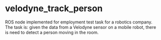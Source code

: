 # velodyne_track_person
ROS node implemented for employment test task for a robotics company. The task is: given the data from a Velodyne sensor on a mobile robot, there is need to detect a person moving in the room.
